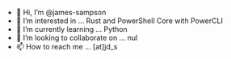 - 👋 Hi, I’m @james-sampson
- 👀 I’m interested in ... Rust and PowerShell Core with PowerCLI
- 🌱 I’m currently learning ... Python
- 💞️ I’m looking to collaborate on ... nul
- 📫 How to reach me ... [at]jd_s

<!---
james-sampson/james-sampson is a ✨ special ✨ repository because its `README.md` (this file) appears on your GitHub profile.
You can click the Preview link to take a look at your changes.
--->
